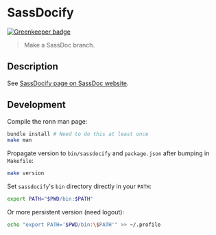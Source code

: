 SassDocify
==========

[![Greenkeeper badge](https://badges.greenkeeper.io/SassDoc/sassdocify.svg)](https://greenkeeper.io/)

> Make a SassDoc branch.

Description
-----------

See [SassDocify page on SassDoc website](http://sassdoc.com/sassdocify/).

Development
-----------

Compile the ronn man page:

```sh
bundle install # Need to do this at least once
make man
```

Propagate version to `bin/sassdocify` and `package.json` after bumping
in `Makefile`:

```sh
make version
```

Set `sassdocify`'s `bin` directory directly in your `PATH`:

```sh
export PATH="$PWD/bin:$PATH"
```

Or more persistent version (need logout):

```sh
echo "export PATH='$PWD/bin:\$PATH'" >> ~/.profile
```
